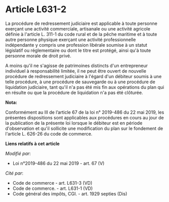 # Article L631-2

La procédure de redressement judiciaire est applicable à toute personne exerçant une activité commerciale, artisanale ou une
activité agricole définie à l'article L. 311-1 du code rural et de la pêche maritime et à toute autre personne physique
exerçant une activité professionnelle indépendante y compris une profession libérale soumise à un statut législatif ou
réglementaire ou dont le titre est protégé, ainsi qu'à toute personne morale de droit privé.

A moins qu'il ne s'agisse de patrimoines distincts d'un entrepreneur individuel à responsabilité limitée, il ne peut être
ouvert de nouvelle procédure de redressement judiciaire à l'égard d'un débiteur soumis à une telle procédure, à une procédure
de sauvegarde ou à une procédure de liquidation judiciaire, tant qu'il n'a pas été mis fin aux opérations du plan qui en
résulte ou que la procédure de liquidation n'a pas été clôturée.

**Nota:**

Conformément au III de l’article 67 de la loi n° 2019-486 du 22 mai 2019, les présentes dispositions sont applicables aux
procédures en cours au jour de la publication de la présente loi lorsque le débiteur est en période d'observation et qu'il
sollicite une modification du plan sur le fondement de l'article L. 626-26 du code de commerce.

**Liens relatifs à cet article**

_Modifié par_:

  - Loi n°2019-486 du 22 mai 2019 - art. 67 (V)

_Cité par_:

  - Code de commerce - art. L631-3 (VD)
  - Code de commerce. - art. L631-1 (VD)
  - Code général des impôts, CGI. - art. 1929 septies (Dis)
